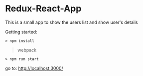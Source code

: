 # Redux-React-App
This is a small app to show the users list and show user's details

Getting started:
```
> npm install
```
> webpack
```
> npm run start
```

go to: [http://localhost:3000/](http://localhost:3000/)
```